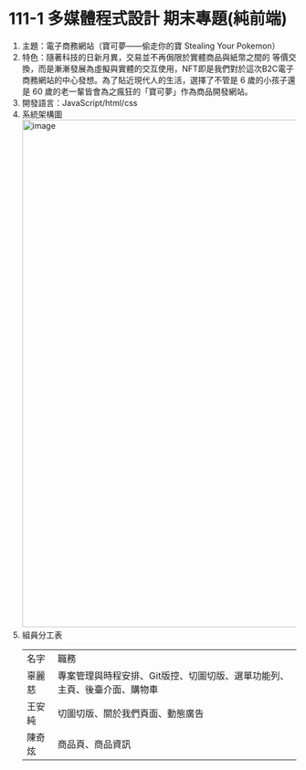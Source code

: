 # 111-1 多媒體程式設計 期末專題(純前端)
1. 主題：電子商務網站（寶可夢——偷走你的寶 Stealing Your Pokemon）
2. 特色：隨著科技的日新月異，交易並不再侷限於實體商品與紙幣之間的 等價交換，而是漸漸發展為虛擬與實體的交互使用，NFT即是我們對於這次B2C電子商務網站的中心發想。為了貼近現代人的生活，選擇了不管是 6 歲的小孩子還是 60 歲的老一輩皆會為之瘋狂的「寶可夢」作為商品開發網站。
3. 開發語言：JavaScript/html/css
4. 系統架構圖 <br>
<img width="889" alt="image" src="https://github.com/tzuuuu/Pokemon/assets/116798227/2f6f00ca-3cb4-4c53-b536-0bf430d09a9a"> <br>
5. 組員分工表
    <table>
      <tr>
          <td>名字</td>
          <td>職務</td>
      </tr>
      <tr>
          <td>辜麗慈</td>
          <td>專案管理與時程安排、Git版控、切圖切版、選單功能列、主頁、後臺介面、購物車</td>
      </tr>
      <tr>
          <td>王安純</td>
          <td>切圖切版、關於我們頁面、動態廣告</td>
      </tr>
      <tr>
          <td>陳奇炫</td>
          <td>商品頁、商品資訊</td>
      </tr>
    </table>
